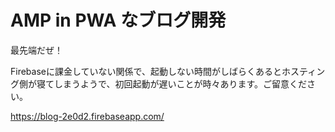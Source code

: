 # AMP in PWA なブログ開発
最先端だぜ！

Firebaseに課金していない関係で、起動しない時間がしばらくあるとホスティング側が寝てしまうようで、初回起動が遅いことが時々あります。ご留意ください。

https://blog-2e0d2.firebaseapp.com/